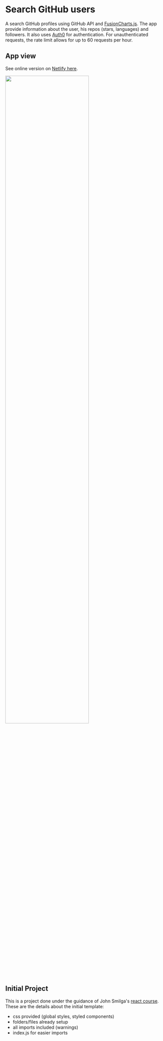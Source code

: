 # Search GitHub users

A search GitHub profiles using GitHub API and [FusionCharts.js](https://www.fusioncharts.com/). The app provide information about the user, his repos (stars, languages) and followers. It also uses <a href="https://auth0.com/">Auth0</a> for authentication. For unauthenticated requests, the rate limit allows for up to 60 requests per hour.

## App view
See online version on <a href="https://ukasz1-react-search-github-users.netlify.app/">Netlify here</a>.

<img src="https://github.com/ukasz1/github_search_user_with_John_Smilga/blob/master/App%20view/appview3.png?raw=true" width="72%" />

## Initial Project

This is a project done under the guidance of John Smilga's <a href="https://www.udemy.com/course/react-tutorial-and-projects-course/?referralCode=FEE6A921AF07E2563CEF">react course<a/>. These are the details about the initial template:
- css provided (global styles, styled components)
- folders/files already setup
- all imports included (warnings)
- index.js for easier imports
